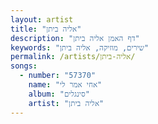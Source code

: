 ```yaml
---
layout: artist
title: "אליה ביתן"
description: "דף האמן אליה ביתן"
keywords: "שירים, מוזיקה, אליה ביתן"
permalink: /artists/אליה-ביתן/
songs:
  - number: "57370"
    name: "אחי אמר לי"
    album: "סינגלים"
    artist: "אליה ביתן"
---
```

